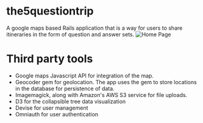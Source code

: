 # the5questiontrip
A google maps based Rails application that is a way for users to share itineraries in the form
of question and answer sets.
![Home Page]('images/home_page.jpg')






# Third party tools
* Google maps Javascript API for integration of the map.
* Geocoder gem for geolocation. The app uses the gem to store locations in the database for
persistence of data.
* Imagemagick, along with Amazon's AWS S3 service for file uploads.
* D3 for the collapsible tree data visualization
* Devise for user management
* Omniauth for user authentication


